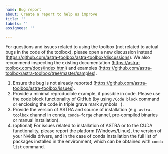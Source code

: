 ```yaml
---
name: Bug report
about: Create a report to help us improve
title: ''
labels: ''
assignees: ''

---
```


For questions and issues related to using the toolbox (not related to actual bugs in the code of the toolbox), please open a new discussion instead (https://github.com/astra-toolbox/astra-toolbox/discussions). We also recommend inspecting the existing documentation (https://astra-toolbox.com/docs/index.html) and examples (https://github.com/astra-toolbox/astra-toolbox/tree/master/samples).

1. Ensure the bug is not already reported (https://github.com/astra-toolbox/astra-toolbox/issues).
2. Provide a minimal reproducible example, if possible in code. Please use the code block functionality of GitHub (by using `/Code block` command or enclosing the code in triple grave mark symbols ``` ```).
3. Provide the version of ASTRA and source of installation (e.g. `astra-toolbox` channel in conda, `conda-forge` channel, pre-compiled binaries or manual installation).
4. (optional) For issues related to installation of ASTRA or to the CUDA functionality, please report the platform (Windows/Linux), the version of your Nvidia drivers, and in the case of conda installation the full list of packages installed in the environment, which can be obtained with `conda list` command.
